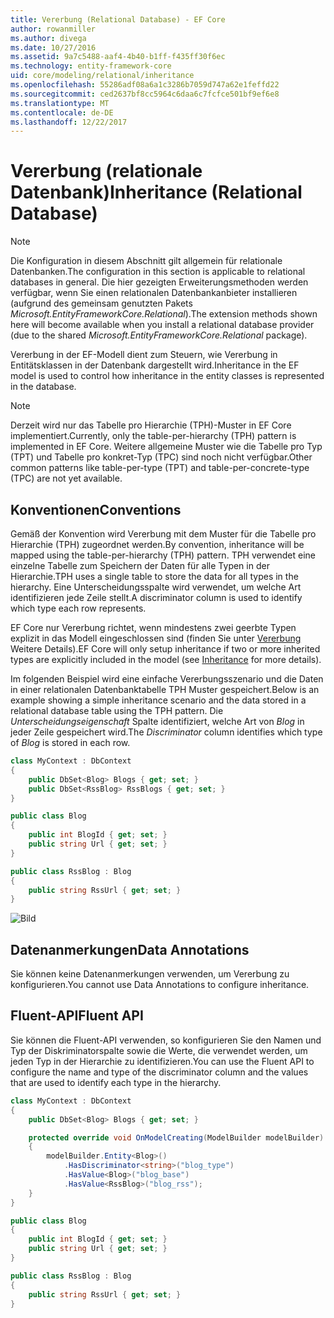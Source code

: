 ```yaml
---
title: Vererbung (Relational Database) - EF Core
author: rowanmiller
ms.author: divega
ms.date: 10/27/2016
ms.assetid: 9a7c5488-aaf4-4b40-b1ff-f435ff30f6ec
ms.technology: entity-framework-core
uid: core/modeling/relational/inheritance
ms.openlocfilehash: 55286adf08a6a1c3286b7059d747a62e1feffd22
ms.sourcegitcommit: ced2637bf8cc5964c6daa6c7fcfce501bf9ef6e8
ms.translationtype: MT
ms.contentlocale: de-DE
ms.lasthandoff: 12/22/2017
---
```

# <a name="inheritance-relational-database"></a><span data-ttu-id="94db7-102">Vererbung (relationale Datenbank)</span><span class="sxs-lookup"><span data-stu-id="94db7-102">Inheritance (Relational Database)</span></span>

> [!NOTE]  
> <span data-ttu-id="94db7-103">Die Konfiguration in diesem Abschnitt gilt allgemein für relationale Datenbanken.</span><span class="sxs-lookup"><span data-stu-id="94db7-103">The configuration in this section is applicable to relational databases in general.</span></span> <span data-ttu-id="94db7-104">Die hier gezeigten Erweiterungsmethoden werden verfügbar, wenn Sie einen relationalen Datenbankanbieter installieren (aufgrund des gemeinsam genutzten Pakets *Microsoft.EntityFrameworkCore.Relational*).</span><span class="sxs-lookup"><span data-stu-id="94db7-104">The extension methods shown here will become available when you install a relational database provider (due to the shared *Microsoft.EntityFrameworkCore.Relational* package).</span></span>

<span data-ttu-id="94db7-105">Vererbung in der EF-Modell dient zum Steuern, wie Vererbung in Entitätsklassen in der Datenbank dargestellt wird.</span><span class="sxs-lookup"><span data-stu-id="94db7-105">Inheritance in the EF model is used to control how inheritance in the entity classes is represented in the database.</span></span>

> [!NOTE]  
> <span data-ttu-id="94db7-106">Derzeit wird nur das Tabelle pro Hierarchie (TPH)-Muster in EF Core implementiert.</span><span class="sxs-lookup"><span data-stu-id="94db7-106">Currently, only the table-per-hierarchy (TPH) pattern is implemented in EF Core.</span></span> <span data-ttu-id="94db7-107">Weitere allgemeine Muster wie die Tabelle pro Typ (TPT) und Tabelle pro konkret-Typ (TPC) sind noch nicht verfügbar.</span><span class="sxs-lookup"><span data-stu-id="94db7-107">Other common patterns like table-per-type (TPT) and table-per-concrete-type (TPC) are not yet available.</span></span>

## <a name="conventions"></a><span data-ttu-id="94db7-108">Konventionen</span><span class="sxs-lookup"><span data-stu-id="94db7-108">Conventions</span></span>

<span data-ttu-id="94db7-109">Gemäß der Konvention wird Vererbung mit dem Muster für die Tabelle pro Hierarchie (TPH) zugeordnet werden.</span><span class="sxs-lookup"><span data-stu-id="94db7-109">By convention, inheritance will be mapped using the table-per-hierarchy (TPH) pattern.</span></span> <span data-ttu-id="94db7-110">TPH verwendet eine einzelne Tabelle zum Speichern der Daten für alle Typen in der Hierarchie.</span><span class="sxs-lookup"><span data-stu-id="94db7-110">TPH uses a single table to store the data for all types in the hierarchy.</span></span> <span data-ttu-id="94db7-111">Eine Unterscheidungsspalte wird verwendet, um welche Art identifizieren jede Zeile stellt.</span><span class="sxs-lookup"><span data-stu-id="94db7-111">A discriminator column is used to identify which type each row represents.</span></span>

<span data-ttu-id="94db7-112">EF Core nur Vererbung richtet, wenn mindestens zwei geerbte Typen explizit in das Modell eingeschlossen sind (finden Sie unter [Vererbung](../inheritance.md) Weitere Details).</span><span class="sxs-lookup"><span data-stu-id="94db7-112">EF Core will only setup inheritance if two or more inherited types are explicitly included in the model (see [Inheritance](../inheritance.md) for more details).</span></span>

<span data-ttu-id="94db7-113">Im folgenden Beispiel wird eine einfache Vererbungsszenario und die Daten in einer relationalen Datenbanktabelle TPH Muster gespeichert.</span><span class="sxs-lookup"><span data-stu-id="94db7-113">Below is an example showing a simple inheritance scenario and the data stored in a relational database table using the TPH pattern.</span></span> <span data-ttu-id="94db7-114">Die *Unterscheidungseigenschaft* Spalte identifiziert, welche Art von *Blog* in jeder Zeile gespeichert wird.</span><span class="sxs-lookup"><span data-stu-id="94db7-114">The *Discriminator* column identifies which type of *Blog* is stored in each row.</span></span>

<!-- [!code-csharp[Main](samples/core/relational/Modeling/Conventions/Samples/InheritanceDbSets.cs)] -->
``` csharp
class MyContext : DbContext
{
    public DbSet<Blog> Blogs { get; set; }
    public DbSet<RssBlog> RssBlogs { get; set; }
}

public class Blog
{
    public int BlogId { get; set; }
    public string Url { get; set; }
}

public class RssBlog : Blog
{
    public string RssUrl { get; set; }
}
```

![Bild](_static/inheritance-tph-data.png)

## <a name="data-annotations"></a><span data-ttu-id="94db7-116">Datenanmerkungen</span><span class="sxs-lookup"><span data-stu-id="94db7-116">Data Annotations</span></span>

<span data-ttu-id="94db7-117">Sie können keine Datenanmerkungen verwenden, um Vererbung zu konfigurieren.</span><span class="sxs-lookup"><span data-stu-id="94db7-117">You cannot use Data Annotations to configure inheritance.</span></span>

## <a name="fluent-api"></a><span data-ttu-id="94db7-118">Fluent-API</span><span class="sxs-lookup"><span data-stu-id="94db7-118">Fluent API</span></span>

<span data-ttu-id="94db7-119">Sie können die Fluent-API verwenden, so konfigurieren Sie den Namen und Typ der Diskriminatorspalte sowie die Werte, die verwendet werden, um jeden Typ in der Hierarchie zu identifizieren.</span><span class="sxs-lookup"><span data-stu-id="94db7-119">You can use the Fluent API to configure the name and type of the discriminator column and the values that are used to identify each type in the hierarchy.</span></span>

<!-- [!code-csharp[Main](samples/core/relational/Modeling/FluentAPI/Samples/InheritanceTPHDiscriminator.cs?highlight=7,8,9,10)] -->
``` csharp
class MyContext : DbContext
{
    public DbSet<Blog> Blogs { get; set; }

    protected override void OnModelCreating(ModelBuilder modelBuilder)
    {
        modelBuilder.Entity<Blog>()
            .HasDiscriminator<string>("blog_type")
            .HasValue<Blog>("blog_base")
            .HasValue<RssBlog>("blog_rss");
    }
}

public class Blog
{
    public int BlogId { get; set; }
    public string Url { get; set; }
}

public class RssBlog : Blog
{
    public string RssUrl { get; set; }
}
```
